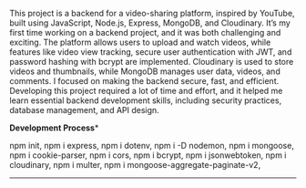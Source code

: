 This project is a backend for a video-sharing platform, inspired by YouTube, built using JavaScript, Node.js, Express, MongoDB, and Cloudinary. It’s my first time working on a backend project, and it was both challenging and exciting. 
The platform allows users to upload and watch videos, while features like video view tracking, secure user authentication with JWT, and password hashing with bcrypt are implemented. 
Cloudinary is used to store videos and thumbnails, while MongoDB manages user data, videos, and comments. I focused on making the backend secure, fast, and efficient. 
Developing this project required a lot of time and effort, and it helped me learn essential backend development skills, including security practices, database management, and API design.

****************Development Process*****************

npm init, 
npm i express, 
npm i dotenv, 
npm i -D nodemon, 
npm i mongoose, 
npm i cookie-parser, 
npm i cors, 
npm i bcrypt, 
npm i jsonwebtoken, 
npm i cloudinary, 
npm i multer, 
npm i mongoose-aggregate-paginate-v2, 

*****************************************************
